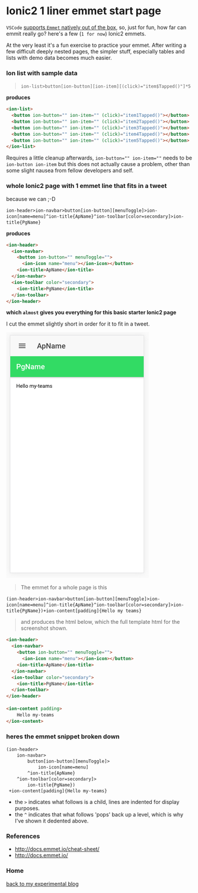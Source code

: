# Ionic2 1 liner emmet start page

`VSCode` [supports `Emmet` natively out of the box](http://docs.emmet.io/), so, just for fun, how far can emmit really go? here's a few (`1 for now`) Ionic2 emmets. 

At the very least it's a fun exercise to practice your emmet. After writing a few difficult deeply nested pages, the simpler stuff, especially tables and lists with demo data becomes much easier.

### Ion list with sample data

> `ion-list>button[ion-button][ion-item][(click)="item$Tapped()"]*5`

**produces**

```html
<ion-list>
  <button ion-button="" ion-item="" (click)="item1Tapped()"></button>
  <button ion-button="" ion-item="" (click)="item2Tapped()"></button>
  <button ion-button="" ion-item="" (click)="item3Tapped()"></button>
  <button ion-button="" ion-item="" (click)="item4Tapped()"></button>
  <button ion-button="" ion-item="" (click)="item5Tapped()"></button>
</ion-list>
```

Requires a little cleanup afterwards, `ion-button="" ion-item=""` needs to be `ion-button ion-item` but this does not actually cause a problem, other than some slight nausea from fellow developers and self.

### whole Ionic2 page with 1 emmet line that fits in a tweet

because we can ;-D 

```
ion-header>ion-navbar>button[ion-button][menuToggle]>ion-icon[name=menu]^ion-title{ApName}^ion-toolbar[color=secondary]>ion-title{PgName}
```

**produces**

```html
<ion-header>
  <ion-navbar>
    <button ion-button="" menuToggle="">
      <ion-icon name="menu"></ion-icon></button>
    <ion-title>ApName</ion-title>
  </ion-navbar>
  <ion-toolbar color="secondary">
    <ion-title>PgName</ion-title>
  </ion-toolbar>
</ion-header>
```

**which `almost` gives you everything for this basic starter Ionic2 page**

I cut the emmet slightly short in order for it to fit in a tweet. 

![basic starter Ionic2 page generated using emmet](img/emmet-ionic.png)

> The emmet for a whole page is this

```Emmet
(ion-header>ion-navbar>button[ion-button][menuToggle]>ion-icon[name=menu]^ion-title{ApName}^ion-toolbar[color=secondary]>ion-title{PgName})+ion-content[padding]{Hello my teams}
```

> and produces the html below, which the full template html for the screenshot shown. 

```html
<ion-header>
  <ion-navbar>
    <button ion-button="" menuToggle="">
      <ion-icon name="menu"></ion-icon></button>
    <ion-title>ApName</ion-title>
  </ion-navbar>
  <ion-toolbar color="secondary">
    <ion-title>PgName</ion-title>
  </ion-toolbar>
</ion-header>

<ion-content padding>
    Hello my-teams
</ion-content>

```

### heres the emmet snippet broken down

```
(ion-header>
    ion-navbar>
        button[ion-button][menuToggle]>
            ion-icon[name=menu]
        ^ion-title{ApName}
    ^ion-toolbar[color=secondary]>
        ion-title{PgName})
 +ion-content[padding]{Hello my-teams}
```

* the ` > ` indicates what follows is a child, lines are indented for display purposes.
* the ` ^ ` indicates that what follows 'pops' back up a level, which is why I've shown it dedented above. 

### References

* http://docs.emmet.io/cheat-sheet/
* http://docs.emmet.io/

### Home

[back to my experimental blog](../../README.md)